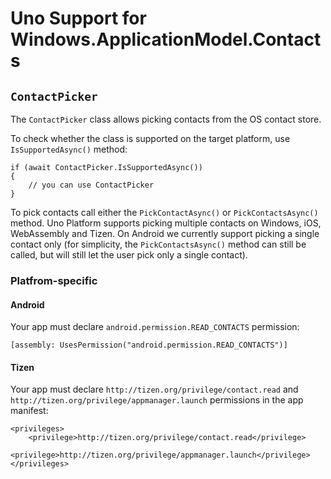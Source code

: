 # Uno Support for Windows.ApplicationModel.Contacts

## `ContactPicker`

The `ContactPicker` class allows picking contacts from the OS contact store.
 
To check whether the class is supported on the target platform, use `IsSupportedAsync()` method:

```
if (await ContactPicker.IsSupportedAsync())
{
    // you can use ContactPicker    
}
```

To pick contacts call either the `PickContactAsync()` or `PickContactsAsync()` method. Uno Platform supports picking multiple contacts on Windows, iOS, WebAssembly and Tizen. On Android we currently support picking a single contact only (for simplicity, the `PickContactsAsync()` method can still be called, but will still let the user pick only a single contact).

### Platfrom-specific

#### Android

Your app must declare `android.permission.READ_CONTACTS` permission:

```
[assembly: UsesPermission("android.permission.READ_CONTACTS")]
```

#### Tizen

Your app must declare `http://tizen.org/privilege/contact.read` and `http://tizen.org/privilege/appmanager.launch` permissions in the app manifest:

```
<privileges>
    <privilege>http://tizen.org/privilege/contact.read</privilege>
    <privilege>http://tizen.org/privilege/appmanager.launch</privilege>
</privileges>
```